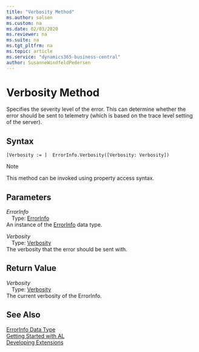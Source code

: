 ```yaml
---
title: "Verbosity Method"
ms.author: solsen
ms.custom: na
ms.date: 02/03/2020
ms.reviewer: na
ms.suite: na
ms.tgt_pltfrm: na
ms.topic: article
ms.service: "dynamics365-business-central"
author: SusanneWindfeldPedersen
---
```

[//]: # (START>DO_NOT_EDIT)
[//]: # (IMPORTANT:Do not edit any of the content between here and the END>DO_NOT_EDIT.)
[//]: # (Any modifications should be made in the .xml files in the ModernDev repo.)
# Verbosity Method
Specifies the severity level of the error. This can determine whether the error should be sent to telemetry (which is based on the trace level setting of the server).


## Syntax
```
[Verbosity := ]  ErrorInfo.Verbosity([Verbosity: Verbosity])
```
> [!NOTE]  
> This method can be invoked using property access syntax.  
## Parameters
*ErrorInfo*  
&emsp;Type: [ErrorInfo](errorinfo-data-type.md)  
An instance of the [ErrorInfo](errorinfo-data-type.md) data type.  

*Verbosity*  
&emsp;Type: [Verbosity](../verbosity/verbosity-option.md)  
The verbosity that the error should be sent with.  


## Return Value
*Verbosity*  
&emsp;Type: [Verbosity](../verbosity/verbosity-option.md)  
The current verbosity of the ErrorInfo.  


[//]: # (IMPORTANT: END>DO_NOT_EDIT)
## See Also
[ErrorInfo Data Type](errorinfo-data-type.md)  
[Getting Started with AL](../../devenv-get-started.md)  
[Developing Extensions](../../devenv-dev-overview.md)